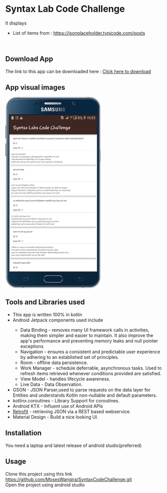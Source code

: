 # Syntax Lab Code Challenge

It displays<br>
<ul>
  <li>List of items from : <a href = "https://jsonplaceholder.typicode.com/posts">https://jsonplaceholder.typicode.com/posts</a></li>
</ul>
<br>

## Download App
The link to this app can be downloaded here : <a href ="https://drive.google.com/file/d/1CbV3KJlsujLufa92tnxQaAyeiuP8-MlN/view?usp=sharing">Click here to download</a>

## App visual images

<img src = "images/screenshot.png" width = "300"/>


## Tools and Libraries used
<ul>
  <li>This app is written 100% in kotlin</li>
  <li>Android Jetpack components used include</li>
    <ul>
      <li>Data Binding - removes many UI framework calls in activities, making them simpler and easier to maintain.
                        It also improve the app's performance and preventing memory leaks and null pointer exceptions
      </li>
      <li>
        Navigation - ensures a consistent and predictable user experience by adhering to an established set of principles.
      </li>
      <li>
        Room - offline data persistence.
      </li>
      <li>
        Work Manager -  schedule deferrable, asynchronous tasks. Used to refresh items retrieved whenever conditions provided are satisfied.
       </li>
       <li>
        View Model - handles lifecycle awareness.
       </li>
       <li>
        Live Data - Data Observation.
       </li>
    </ul>
   <li> GSON - JSON Parser,used to parse requests on the data layer for Entities and understands Kotlin non-nullable and default parameters.</li>

  <li>kotlinx.coroutines - Library Support for coroutines.</li>
  <li>Android KTX  - Influent use of Android APIs</li>
  <li><a href ="https://square.github.io/retrofit/">Retrofit</a> -  retrieving JSON via a REST based webservice.</li>
  <li>Material Design -  Build a nice looking UI.</li>
</ul>
 
  
## Installation
You need a laptop and latest release of android studio(preferred)

## Usage
Clone this project using this link <a href = "https://github.com/MosesWangira/SyntaxCodeChallenge.git">https://github.com/MosesWangira/SyntaxCodeChallenge.git</a><br>
Open the project using android studio
